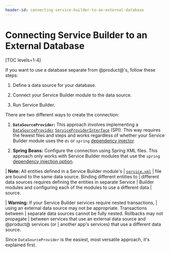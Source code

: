 ```yaml
---
header-id: connecting-service-builder-to-an-external-database
---
```


# Connecting Service Builder to an External Database

[TOC levels=1-4]

If you want to use a database separate from @product@'s, follow these steps:

1.  Define a data source for your database. 

2.  Connect your Service Builder module to the data source. 

3.  Run Service Builder. 

There are two different ways to create the connection:

1.  **`DataSourceProvider`:** This approach involves implementing a
    [`DataSourceProvider`](@platform-ref@/7.2-latest/javadocs/portal-kernel/com/liferay/portal/kernel/dao/jdbc/DataSourceProvider.html)
    [`ServiceProviderInterface`](https://docs.oracle.com/javase/tutorial/sound/SPI-intro.html)
    (SPI). This way requires the fewest files and steps and works regardless of
    whether your Service Builder module uses the `ds` or `spring`
    [dependency injector](/docs/7-2/appdev/-/knowledge_base/a/defining-global-service-information#dependency-injector).

2.  **Spring Beans:** Configure the connection using Spring XML files. This 
    approach only works with Service Builder modules that use the `spring` 
    [dependency injection option](/docs/7-2/appdev/-/knowledge_base/a/defining-global-service-information#dependency-injector). 

| **Note:** All entities defined in a Service Builder module's
| [`service.xml`](/docs/7-2/appdev/-/knowledge_base/a/creating-the-service-xml-file)
| file are bound to the same data source. Binding different entities to
| different data sources requires defining the entities in separate Service
| Builder modules and configuring each of the modules to use a different data
| source.

| **Warning:** If your Service Builder services require nested transactions, 
| using an external data source may not be appropriate. Transactions between
| separate data sources cannot be fully nested. Rollbacks may not propagate
| between services that use an external data source and @product@ services (or
| another app's services) that use a different data source. 

Since `DataSourceProvider` is the easiest, most versatile approach, it's
explained first. 

